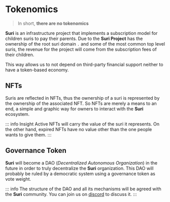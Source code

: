 # Tokenomics

> In short, **there are no tokenomics**

**Suri** is an infrastructure project that implements a subscription model for children suris to pay their parents. Due
to the **Suri Project** has the ownership of the root suri domain `.` and some of the most common top level suris, the
revenue for the project will come from the subscription fees of their children.

This way allows us to not depend on third-party financial support neither to have a token-based economy.

## NFTs

Suris are reflected in NFTs, thus the ownership of a suri is represented by the ownership of the associated NFT. So NFTs
are merely a means to an end, a simple and graphic way for owners to interact with the **Suri** ecosystem.

::: info Insight
Active NFTs will carry the value of the suri it represents. On the other hand, expired NFTs have no value other than the
one people wants to give them.
:::

## Governance Token

**Suri** will become a DAO (_Decentralized Autonomous Organization_) in the future in order to truly decentralize
the **Suri** organization. This DAO will probably be ruled by a democratic system using a governance token as vote
weight.

::: info
The structure of the DAO and all its mechanisms will be agreed with the **Suri** community. You can join us
on [discord](https://discord.gg/CtzA2kPdA7) to discuss it.
:::